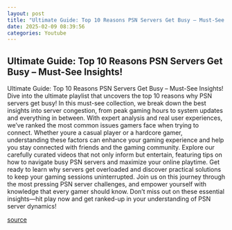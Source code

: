 ```yaml
---
layout: post
title: "Ultimate Guide: Top 10 Reasons PSN Servers Get Busy – Must-See Insights!"
date: 2025-02-09 08:39:56
categories: Youtube
---
```


## Ultimate Guide: Top 10 Reasons PSN Servers Get Busy – Must-See Insights!

Ultimate Guide: Top 10 Reasons PSN Servers Get Busy – Must-See Insights!
Dive into the ultimate playlist that uncovers the top 10 reasons why PSN servers get busy! In this must-see collection, we break down the best insights into server congestion, from peak gaming hours to system updates and everything in between. 
With expert analysis and real user experiences, we’ve ranked the most common issues gamers face when trying to connect. Whether youre a casual player or a hardcore gamer, understanding these factors can enhance your gaming experience and help you stay connected with friends and the gaming community.
Explore our carefully curated videos that not only inform but entertain, featuring tips on how to navigate busy PSN servers and maximize your online playtime. Get ready to learn why servers get overloaded and discover practical solutions to keep your gaming sessions uninterrupted.
Join us on this journey through the most pressing PSN server challenges, and empower yourself with knowledge that every gamer should know. Don’t miss out on these essential insights—hit play now and get ranked-up in your understanding of PSN server dynamics!

[source](https://www.youtube.com/playlist?list=PL2DJ-9KEGgG2AAPI-2lwlRn623eTMmHwN)